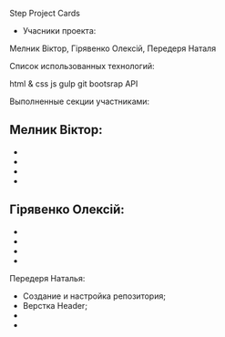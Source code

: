 Step Project Cards

- Учасники проекта:

Мелник Вiктор,
Гiрявенко Олексiй,
Передеря Наталя


Список использованных технологий:

html & css 
js
gulp
git
bootsrap
API

Выполненные секции участниками:

Мелник Вiктор:
-
-
-
-
-

Гiрявенко Олексiй:
-
-
-
-
-

Передеря Наталья:
- Создание и настройка репозитория;
- Верстка Header;
-
-



